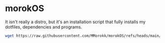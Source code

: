 # morokOS

It isn't really a distro, but it's an installation script that fully installs my dotfiles, dependencies and programs.

```bash
wget https://raw.githubusercontent.com/MMorokk/morokOS/refs/heads/main/install.sh | bash
```
